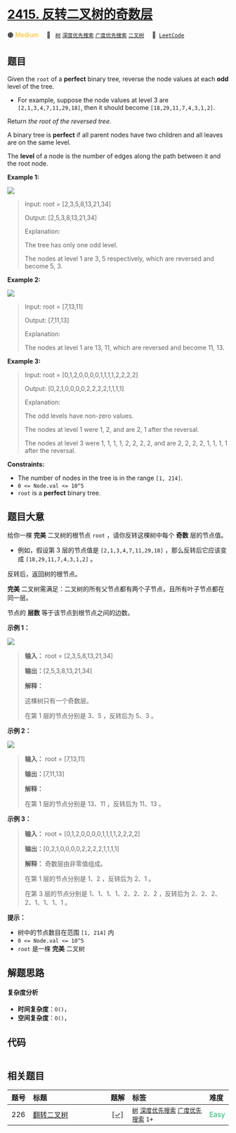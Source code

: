 # [2415. 反转二叉树的奇数层](https://leetcode.com/problems/reverse-odd-levels-of-binary-tree)

🟠 <font color=#ffb800>Medium</font>&emsp; 🔖&ensp; [`树`](/outline/tag/tree.md) [`深度优先搜索`](/outline/tag/depth-first-search.md) [`广度优先搜索`](/outline/tag/breadth-first-search.md) [`二叉树`](/outline/tag/binary-tree.md)&emsp; 🔗&ensp;[`LeetCode`](https://leetcode.com/problems/reverse-odd-levels-of-binary-tree)

## 题目

Given the `root` of a **perfect** binary tree, reverse the node values at each
**odd** level of the tree.

  * For example, suppose the node values at level 3 are `[2,1,3,4,7,11,29,18]`, then it should become `[18,29,11,7,4,3,1,2]`.

Return _the root of the reversed tree_.

A binary tree is **perfect** if all parent nodes have two children and all
leaves are on the same level.

The **level** of a node is the number of edges along the path between it and
the root node.



**Example 1:**

![](https://assets.leetcode.com/uploads/2022/07/28/first_case1.png)

> Input: root = [2,3,5,8,13,21,34]
> 
> Output: [2,5,3,8,13,21,34]
> 
> Explanation: 
> 
> The tree has only one odd level.
> 
> The nodes at level 1 are 3, 5 respectively, which are reversed and become 5, 3.

**Example 2:**

![](https://assets.leetcode.com/uploads/2022/07/28/second_case3.png)

> Input: root = [7,13,11]
> 
> Output: [7,11,13]
> 
> Explanation: 
> 
> The nodes at level 1 are 13, 11, which are reversed and become 11, 13.

**Example 3:**

> Input: root = [0,1,2,0,0,0,0,1,1,1,1,2,2,2,2]
> 
> Output: [0,2,1,0,0,0,0,2,2,2,2,1,1,1,1]
> 
> Explanation: 
> 
> The odd levels have non-zero values.
> 
> The nodes at level 1 were 1, 2, and are 2, 1 after the reversal.
> 
> The nodes at level 3 were 1, 1, 1, 1, 2, 2, 2, 2, and are 2, 2, 2, 2, 1, 1, 1, 1 after the reversal.

**Constraints:**

  * The number of nodes in the tree is in the range `[1, 214]`.
  * `0 <= Node.val <= 10^5`
  * `root` is a **perfect** binary tree.


## 题目大意

给你一棵 **完美** 二叉树的根节点 `root` ，请你反转这棵树中每个 **奇数** 层的节点值。

  * 例如，假设第 3 层的节点值是 `[2,1,3,4,7,11,29,18]` ，那么反转后它应该变成 `[18,29,11,7,4,3,1,2]` 。

反转后，返回树的根节点。

**完美** 二叉树需满足：二叉树的所有父节点都有两个子节点，且所有叶子节点都在同一层。

节点的 **层数** 等于该节点到根节点之间的边数。



**示例 1：**

![](https://assets.leetcode.com/uploads/2022/07/28/first_case1.png)

> 
> 
> 
> 
> 
> **输入：** root = [2,3,5,8,13,21,34]
> 
> **输出：**[2,5,3,8,13,21,34]
> 
> **解释：**
> 
> 这棵树只有一个奇数层。
> 
> 在第 1 层的节点分别是 3、5 ，反转后为 5、3 。
> 
> 

**示例 2：**

![](https://assets.leetcode.com/uploads/2022/07/28/second_case3.png)

> 
> 
> 
> 
> 
> **输入：** root = [7,13,11]
> 
> **输出：**[7,11,13]
> 
> **解释：** 
> 
> 在第 1 层的节点分别是 13、11 ，反转后为 11、13 。 
> 
> 

**示例 3：**

> 
> 
> 
> 
> 
> **输入：** root = [0,1,2,0,0,0,0,1,1,1,1,2,2,2,2]
> 
> **输出：**[0,2,1,0,0,0,0,2,2,2,2,1,1,1,1]
> 
> **解释：** 奇数层由非零值组成。
> 
> 在第 1 层的节点分别是 1、2 ，反转后为 2、1 。
> 
> 在第 3 层的节点分别是 1、1、1、1、2、2、2、2 ，反转后为 2、2、2、2、1、1、1、1 。
> 
> 



**提示：**

  * 树中的节点数目在范围 `[1, 214]` 内
  * `0 <= Node.val <= 10^5`
  * `root` 是一棵 **完美** 二叉树


## 解题思路

#### 复杂度分析

- **时间复杂度**：`O()`，
- **空间复杂度**：`O()`，

## 代码

```javascript

```

## 相关题目

<!-- prettier-ignore -->
| 题号 | 标题 | 题解 | 标签 | 难度 |
| :------: | :------ | :------: | :------ | :------ |
| 226 | [翻转二叉树](https://leetcode.com/problems/invert-binary-tree) | [[✓]](/problem/0226.md) |  [`树`](/outline/tag/tree.md) [`深度优先搜索`](/outline/tag/depth-first-search.md) [`广度优先搜索`](/outline/tag/breadth-first-search.md) `1+` | <font color=#15bd66>Easy</font> |

<style>
.blue {
    background-color: #096dd9;
    padding: 0.25rem 0.5rem;
    margin: 0;
    font-size: 0.85em;
    border-radius: 3px;
    color: white;
    font-weight: 500;
}
table th:first-of-type { width: 10%; }
table th:nth-of-type(2) { width: 35%; }
table th:nth-of-type(3) { width: 10%; }
table th:nth-of-type(4) { width: 35%; }
table th:nth-of-type(5) { width: 10%; }
</style>
